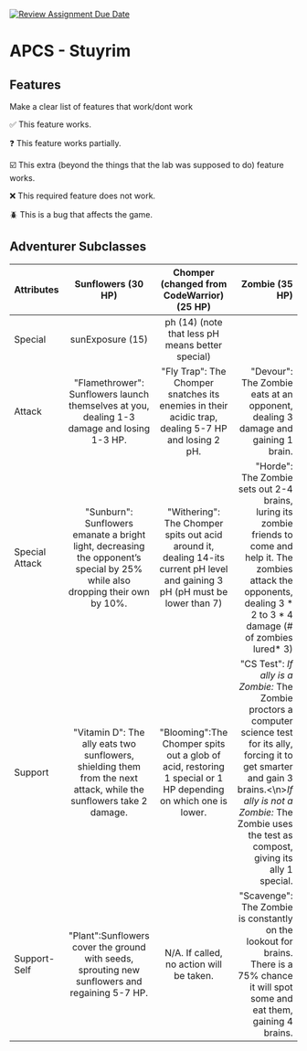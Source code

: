 [![Review Assignment Due Date](https://classroom.github.com/assets/deadline-readme-button-22041afd0340ce965d47ae6ef1cefeee28c7c493a6346c4f15d667ab976d596c.svg)](https://classroom.github.com/a/KprAwj1n)
# APCS - Stuyrim

## Features

Make a clear list of features that work/dont work

:white_check_mark: This feature works.

:question: This feature works partially.

:ballot_box_with_check: This extra (beyond the things that the lab was supposed to do) feature works.

:x: This required feature does not work.

:beetle: This is a bug that affects the game.


## Adventurer Subclasses

| **Attributes** | **Sunflowers (30 HP)** | **Chomper (changed from CodeWarrior) (25 HP)** | **Zombie (35 HP)** |
| :--------- | :----------------: | :--------------------------------: |---------------:|
| Special    | sunExposure (15)   | ph (14) (note that less pH means better special)| | brains (10) |
| Attack     | "Flamethrower": Sunflowers launch themselves at you, dealing 1-3 damage and losing 1-3 HP.|"Fly Trap": The Chomper snatches its enemies in their acidic trap, dealing 5-7 HP and losing 2 pH.|"Devour": The Zombie eats at an opponent, dealing 3 damage and gaining 1 brain.|
| Special Attack | "Sunburn": Sunflowers emanate a bright light, decreasing the opponent’s special by 25% while also dropping their own by 10%.|"Withering": The Chomper spits out acid around it, dealing 14-its current pH level and gaining 3 pH (pH must be lower than 7)|"Horde": The Zombie sets out 2-4 brains, luring its zombie friends to come and help it. The zombies attack the opponents, dealing 3 * 2 to 3 * 4 damage (# of zombies lured* 3) |
| Support | "Vitamin D": The ally eats two sunflowers, shielding them from the next attack, while the sunflowers take 2 damage.|"Blooming":The Chomper spits out a glob of acid, restoring 1 special or 1 HP depending on which one is lower.|"CS Test": *If ally is a Zombie:* The Zombie proctors a computer science test for its ally, forcing it to get smarter and gain 3 brains.<\n>*If ally is not a Zombie:* The Zombie uses the test as compost, giving its ally 1 special.|
| Support-Self | "Plant":Sunflowers cover the ground with seeds, sprouting new sunflowers and regaining 5-7 HP.| N/A. If called, no action will be taken. |"Scavenge": The Zombie is constantly on the lookout for brains. There is a 75% chance it will spot some and eat them, gaining 4 brains.|


